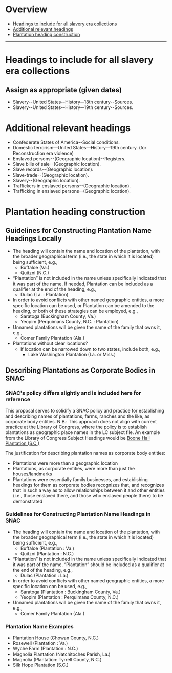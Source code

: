 # Overview

- [Headings to include for all slavery era collections](#headings-to-include-for-all-slavery-era-collections)
- [Additional relevant headings](#additional-relevant-headings)
- [Plantation heading construction](#plantation-heading-construction)

***

# Headings to include for all slavery era collections

## Assign as appropriate (given dates)
- Slavery--United States--History--18th century--Sources.
- Slavery--United States--History--19th century--Sources.

# Additional relevant headings

- Confederate States of America--Social conditions.
- Domestic terrorism—United States—History—19th century. (for Reconstruction era violence)
- Enslaved persons--(Geographic location)--Registers.
- Slave bills of sale--(Geographic location).
- Slave records--(Geographic location).
- Slave-trade--(Geographic location).
- Slavery--(Geographic location).
- Traffickers in enslaved persons--(Geographic location).
- Trafficking in enslaved persons--(Geographic location).

# Plantation heading construction

## Guidelines for Constructing Plantation Name Headings Locally


- The heading will contain the name and location of the plantation, with the broader geographical term (i.e., the state in which it is located) being sufficient, e.g.,
   - Buffaloe (Va.)
   - Quitzni (N.C.)
- “Plantation” is not included in the name unless specifically indicated that it was part of the name. If needed, Plantation can be included as a qualifier at the end of the heading, e.g.,
    - Dulac (La. : Plantation)
- In order to avoid conflicts with other named geographic entities, a more specific location can be used, or Plantation can be amended to the heading, or both of these strategies can be employed, e.g.,
    - Saratoga (Buckingham County, Va.)
    - Yeopim (Perquimans County, N.C. : Plantation)
- Unnamed plantations will be given the name of the family that owns it, e.g.,
    - Comer Family Plantation (Ala.)
- Plantations without clear locations?
    - If location can be narrowed down to two states, include both, e.g.,
        - Lake Washington Plantation (La. or Miss.)

## Describing Plantations as Corporate Bodies in SNAC
### SNAC's policy differs slightly and is included here for reference

This proposal serves to solidify a SNAC policy and practice for establishing and describing names of plantations, farms, ranches and the like, as corporate body entities. N.B.: This approach does not align with current practice at the Library of Congress, where the policy is to establish plantations as geographic place names in the LC subject file. An example from the Library of Congress Subject Headings would be [Boone Hall Plantation (S.C.)](https://id.loc.gov/authorities/subjects/sh91005979.html)

The justification for describing plantation names as corporate body entities:

- Plantations were more than a geographic location
- Plantations, as corporate entities, were more than just the houses/landmarks
- Plantations were essentially family businesses, and establishing headings for them as corporate bodies recognizes that, and recognizes that in such a way as to allow relationships between it and other entities (i.e., those enslaved there, and those who enslaved people there) to be demonstrated

### Guidelines for Constructing Plantation Name Headings in SNAC
- The heading will contain the name and location of the plantation, with the broader geographical term (i.e., the state in which it is located) being sufficient, e.g.,
    - Buffaloe (Plantation : Va.)
    - Quitzni (Plantation : N.C.)
- “Plantation” is not included in the name unless specifically indicated that it was part of the name. “Plantation” should be included as a qualifier at the end of the heading, e.g., 
    - Dulac (Plantation : La.)
- In order to avoid conflicts with other named geographic entities, a more specific location can be used, e.g., 
    - Saratoga (Plantation : Buckingham County, Va.)
    - Yeopim (Plantation : Perquimans County, N.C.)
- Unnamed plantations will be given the name of the family that owns it, e.g., 
    - Comer Family Plantation (Ala.)
    
### Plantation Name Examples

- Plantation House (Chowan County, N.C.)
- Rosewell (Plantation : Va.)
- Wyche Farm (Plantation : N.C.)
- Magnolia Plantation (Natchitoches Parish, La.)
- Magnolia (Plantation: Tyrrell County, N.C.)
- Silk Hope Plantation (S.C.)

